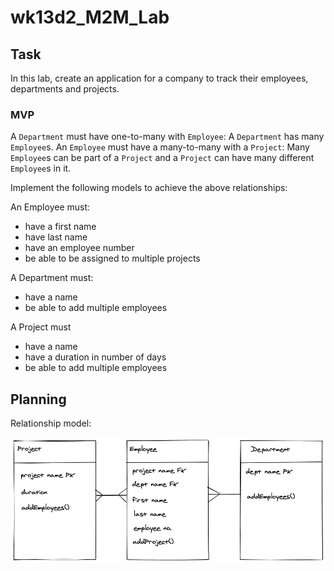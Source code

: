 # wk13d2_M2M_Lab

## Task

In this lab, create an application for a company to track their employees, departments and projects.

### MVP

A `Department` must have one-to-many with `Employee`: A `Department` has many `Employee`s. An `Employee` must have a many-to-many with a `Project`: Many `Employee`s can be part of a `Project` and a `Project` can have many different `Employee`s in it.

Implement the following models to achieve the above relationships:

An Employee must:

- have a first name
- have last name
- have an employee number
- be able to be assigned to multiple projects

A Department must:

- have a name
- be able to add multiple employees

A Project must

- have a name
- have a duration in number of days
- be able to add multiple employees


## Planning

Relationship model:

![](./plan/SpringLab_Employees.png)
